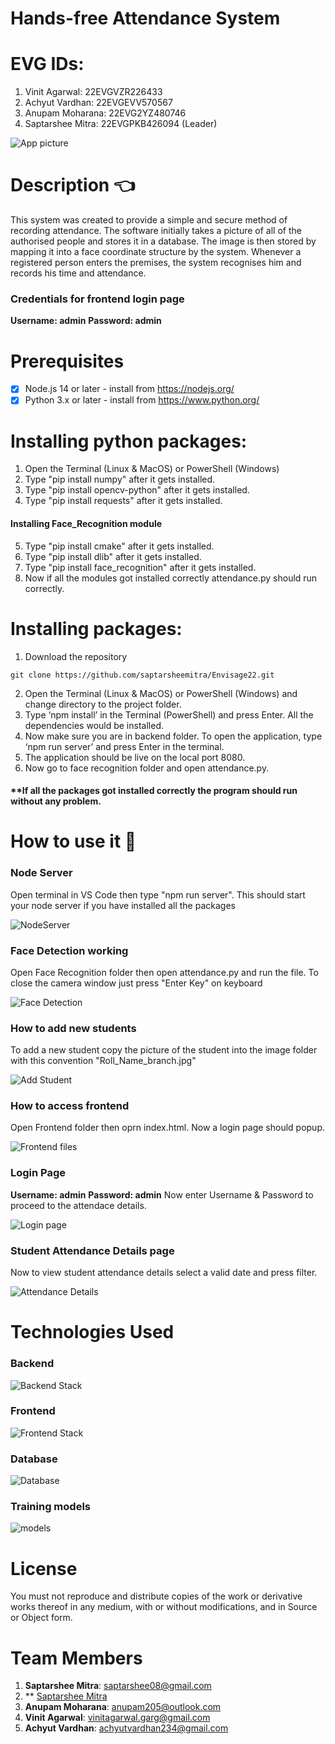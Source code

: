 # Hands-free Attendance System
# EVG IDs:
1. Vinit Agarwal: 22EVGVZR226433 
2. Achyut Vardhan: 22EVGEVV570567
3. Anupam Moharana: 22EVG2YZ480746
4. Saptarshee Mitra: 22EVGPKB426094 (Leader)

![App picture](https://github.com/saptarsheemitra/Envisage22/blob/main/Projectimg/Project.png)

# Description :point_left:
This system was created to provide a simple and secure method of recording attendance. The software initially takes a picture of all of the authorised people and stores it in a database. The image is then stored by mapping it into a face coordinate structure by the system. 
Whenever a registered person enters the premises, the system recognises him and records his time and attendance.

### Credentials for frontend login page

**Username: admin**
**Password: admin**

<!-- # Youtube video
<a href="http://www.youtube.com/watch?feature=player_embedded&v=Q9wTakyRWi4
" target="_blank"><img src="http://img.youtube.com/vi/Q9wTakyRWi4/0.jpg" 
alt="Youtube video" width="240" height="180" border="10" /></a> -->

# Prerequisites
- [x] Node.js 14 or later - install from https://nodejs.org/
- [x] Python 3.x or later - install from https://www.python.org/

# Installing python packages:
1.	Open the Terminal (Linux & MacOS) or PowerShell (Windows)
2.	Type "pip install numpy" after it gets installed.
3.	Type "pip install opencv-python" after it gets installed.
4.	Type "pip install requests" after it gets installed.
#### Installing Face_Recognition module
5.	Type "pip install cmake" after it gets installed.
6.  Type "pip install dlib" after it gets installed.
7.  Type "pip install face_recognition" after it gets installed.
8.  Now if all the modules got installed correctly attendance.py should run correctly.

# Installing packages:
1.	Download the repository
```
git clone https://github.com/saptarsheemitra/Envisage22.git
```
2.	Open the Terminal (Linux & MacOS) or PowerShell (Windows) and change directory to the project folder.
3.	Type ‘npm install’ in the Terminal (PowerShell) and press Enter. All the dependencies would be installed.
4.	Now make sure you are in backend folder. To open the application, type ‘npm run server’ and press Enter in the terminal.
5.	The application should be live on the local port 8080.  
6.	Now go to face recognition folder and open attendance.py.
#### **If all the packages got installed correctly the program should run without any problem.


# How to use it :book:
### Node Server

Open terminal in VS Code then type "npm run server". This should start your node server if you have installed all the packages

![NodeServer](https://github.com/saptarsheemitra/Envisage22/blob/main/Projectimg/Nodeserver.png)



### Face Detection working

Open Face Recognition folder then open attendance.py and run the file. To close the camera window just press "Enter Key" on keyboard

![Face Detection](https://github.com/saptarsheemitra/Envisage22/blob/main/Projectimg/Face%20Detection%20working.png)

### How to add new students

To add a new student copy the picture of the student into the image folder with this convention "Roll_Name_branch.jpg"

![Add Student](https://github.com/saptarsheemitra/Envisage22/blob/main/Projectimg/Add%20student.png)

### How to access frontend

Open Frontend folder then oprn index.html. Now a login page should popup.

![Frontend files](https://github.com/saptarsheemitra/Envisage22/blob/main/Projectimg/frontend.png)

### Login Page

**Username: admin**
**Password: admin**
Now enter Username & Password to proceed to the attendace details.

![Login page](https://github.com/saptarsheemitra/Envisage22/blob/main/Projectimg/login%20page.png)

### Student Attendance Details page

Now to view student attendance details select a valid date and press filter.

![Attendance Details](https://github.com/saptarsheemitra/Envisage22/blob/main/Projectimg/attendance%20table.png)


# Technologies Used

### Backend
![Backend Stack](https://github.com/saptarsheemitra/Envisage22/blob/main/Projectimg/backend%20stack.png)

### Frontend
![Frontend Stack](https://github.com/saptarsheemitra/Envisage22/blob/main/Projectimg/Frontend%20stack.png)

### Database
![Database](https://github.com/saptarsheemitra/Envisage22/blob/main/Projectimg/database.png)

### Training models
![models](https://github.com/saptarsheemitra/Envisage22/blob/main/Projectimg/Training%20Models.png)

# License 
You must not reproduce and distribute copies of the work or derivative works thereof in any medium, with or without
modifications, and in Source or Object form.

# Team Members
1. **Saptarshee Mitra**: saptarshee08@gmail.com  
2. ** [Saptarshee Mitra](https://www.linkedin.com/in/saptarsheemitra/)
4. **Anupam Moharana**: anupam205@outlook.com
4. **Vinit Agarwal**: vinitagarwal.garg@gmail.com
5. **Achyut Vardhan**: achyutvardhan234@gmail.com



 
